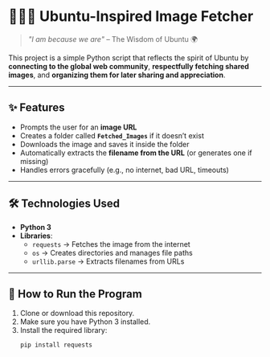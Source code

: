 # 🧑‍🤝‍🧑 Ubuntu-Inspired Image Fetcher

> *"I am because we are"* – The Wisdom of Ubuntu 🌍  

This project is a simple Python script that reflects the spirit of Ubuntu by **connecting to the global web community**, **respectfully fetching shared images**, and **organizing them for later sharing and appreciation**.  

---

## ✨ Features
- Prompts the user for an **image URL**  
- Creates a folder called **`Fetched_Images`** if it doesn’t exist  
- Downloads the image and saves it inside the folder  
- Automatically extracts the **filename from the URL** (or generates one if missing)  
- Handles errors gracefully (e.g., no internet, bad URL, timeouts)  

---

## 🛠️ Technologies Used
- **Python 3**  
- **Libraries**:  
  - `requests` → Fetches the image from the internet  
  - `os` → Creates directories and manages file paths  
  - `urllib.parse` → Extracts filenames from URLs  

---

## 🚀 How to Run the Program
1. Clone or download this repository.  
2. Make sure you have Python 3 installed.  
3. Install the required library:  
   ```bash
   pip install requests
